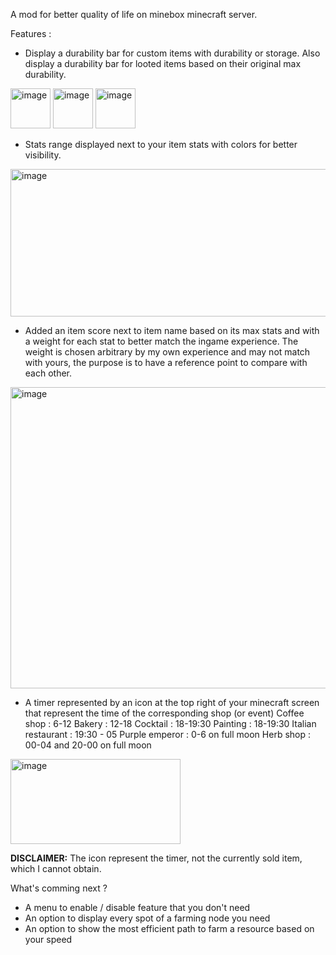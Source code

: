 A mod for better quality of life on minebox minecraft server.

Features :
- Display a durability bar for custom items with durability or storage. Also display a durability bar for looted items based on their original max durability.
<img width="64" height="64" alt="image" src="https://github.com/user-attachments/assets/0287afae-dff9-4078-af9c-cdba4d680123" />
<img width="64" height="64" alt="image" src="https://github.com/user-attachments/assets/c73a8f43-0c63-47b6-ae8d-61fe53bd8102" />
<img width="64" height="64" alt="image" src="https://github.com/user-attachments/assets/a9d2587e-124b-4929-b9b1-23e5b4005036" />

- Stats range displayed next to your item stats with colors for better visibility.
<img width="548" height="236" alt="image" src="https://github.com/user-attachments/assets/f8a4ba51-1344-4d9a-89ca-1ddeb471a024" />

- Added an item score next to item name based on its max stats and with a weight for each stat to better match the ingame experience.
    The weight is chosen arbitrary by my own experience and may not match with yours, the purpose is to have a reference point to compare with each other. 
<img width="598" height="482" alt="image" src="https://github.com/user-attachments/assets/de36f447-73ff-4459-8e6a-12b47b06d5ea" />

- A timer represented by an icon at the top right of your minecraft screen that represent the time of the corresponding shop (or event)
    Coffee shop : 6-12
    Bakery : 12-18
    Cocktail : 18-19:30
    Painting : 18-19:30
    Italian restaurant : 19:30 - 05
    Purple emperor : 0-6 on full moon
    Herb shop : 00-04 and 20-00 on full moon
<img width="272" height="136" alt="image" src="https://github.com/user-attachments/assets/01a5435b-05a8-4a0e-ad94-b3ce5cd576e7" />

**DISCLAIMER:** The icon represent the timer, not the currently sold item, which I cannot obtain.

What's comming next ?
- A menu to enable / disable feature that you don't need
- An option to display every spot of a farming node you need
- An option to show the most efficient path to farm a resource based on your speed
